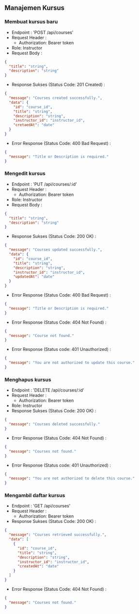 ## Manajemen Kursus

### Membuat kursus baru

- Endpoint : 'POST /api/courses'
- Request Header :
  - Authorization: Bearer token
- Role: Instructor
- Request Body :

```json
{
  "title": "string",
  "description": "string"
}
```

- Response Sukses (Status Code: 201 Created) :

```json
{
  "message": "Courses created successfully.",
  "data": {
    "id": "course_id",
    "title": "string",
    "description": "string",
    "instructor_id": "instructor_id",
    "cretaedAt": "date"
  }
}
```

- Error Response (Status Code: 400 Bad Request) :

```json
{
  "message": "Title or Description is required."
}
```

### Mengedit kursus

- Endpoint : 'PUT /api/courses/:id'
- Request Header :
  - Authorization: Bearer token
- Role: Instructor
- Request Body :

```json
{
  "title": "string",
  "description": "string"
}
```

- Response Sukses (Status Code: 200 OK) :

```json
{
  "message": "Courses updated successfully.",
  "data": {
    "id": "course_id",
    "title": "string",
    "description": "string",
    "instructor_id": "instructor_id",
    "updatedAt": "date"
  }
}
```

- Error Response (Status Code: 400 Bad Request) :

```json
{
  "message": "Title or Description is required."
}
```

- Error Response (Status Code: 404 Not Found) :

```json
{
  "message": "Course not found."
}
```

- Error Response (Status code: 401 Unauthorized) :

```json
{
  "message": "You are not authorized to update this course."
}
```

### Menghapus kursus

- Endpoint : 'DELETE /api/courses/:id'
- Request Header :
  - Authorization: Bearer token
- Role: Instructor
- Response Sukses (Status Code: 200 OK) :

```json
{
  "message": "Courses deleted successfully."
}
```

- Error Response (Status Code: 404 Not Found) :

```json
{
  "message": "Courses not found."
}
```

- Error Response (Status code: 401 Unauthorized) :

```json
{
  "message": "You are not authorized to delete this course."
}
```

### Mengambil daftar kursus

- Endpoint : 'GET /api/courses'
- Request Header :
  - Authorization: Bearer token
- Response Sukses (Status Code: 200 OK) :

```json
{
  "message": "Courses retrieved successfully.",
  "data": [
    {
      "id": "course_id",
      "title": "string",
      "description": "string",
      "instructor_id": "instructor_id",
      "createdAt": "date"
    }
  ]
}
```

- Error Response (Status Code: 404 Not Found) :

```json
{
  "message": "Courses not found."
}
```
